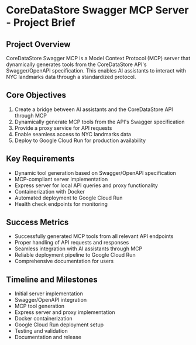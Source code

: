# CoreDataStore Swagger MCP Server - Project Brief

## Project Overview
CoreDataStore Swagger MCP is a Model Context Protocol (MCP) server that dynamically generates tools from the CoreDataStore API's Swagger/OpenAPI specification. This enables AI assistants to interact with NYC landmarks data through a standardized protocol.

## Core Objectives
1. Create a bridge between AI assistants and the CoreDataStore API through MCP
2. Dynamically generate MCP tools from the API's Swagger specification
3. Provide a proxy service for API requests
4. Enable seamless access to NYC landmarks data
5. Deploy to Google Cloud Run for production availability

## Key Requirements
- Dynamic tool generation based on Swagger/OpenAPI specification
- MCP-compliant server implementation
- Express server for local API queries and proxy functionality
- Containerization with Docker
- Automated deployment to Google Cloud Run
- Health check endpoints for monitoring

## Success Metrics
- Successfully generated MCP tools from all relevant API endpoints
- Proper handling of API requests and responses
- Seamless integration with AI assistants through MCP
- Reliable deployment pipeline to Google Cloud Run
- Comprehensive documentation for users

## Timeline and Milestones
- Initial server implementation
- Swagger/OpenAPI integration
- MCP tool generation
- Express server and proxy implementation
- Docker containerization
- Google Cloud Run deployment setup
- Testing and validation
- Documentation and release
